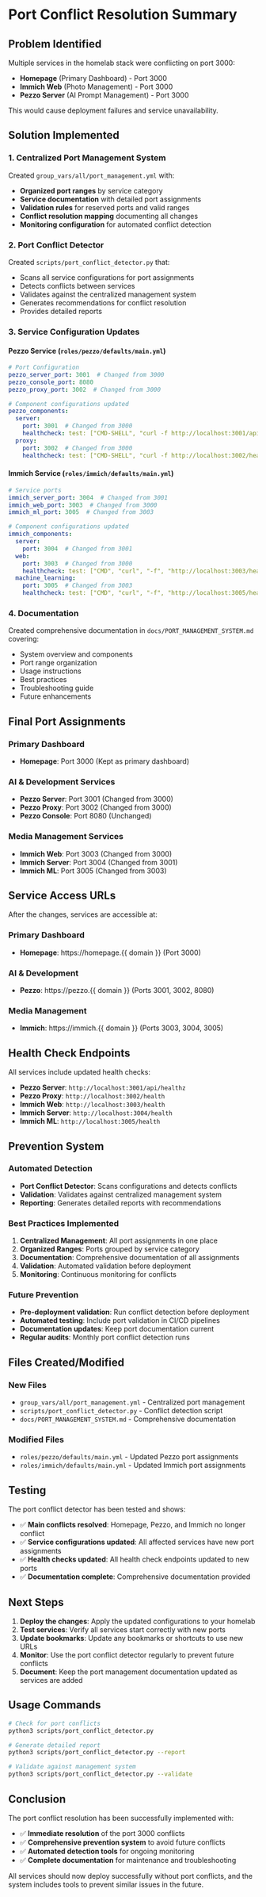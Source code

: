 # Port Conflict Resolution Summary

## Problem Identified

Multiple services in the homelab stack were conflicting on port 3000:
- **Homepage** (Primary Dashboard) - Port 3000
- **Immich Web** (Photo Management) - Port 3000  
- **Pezzo Server** (AI Prompt Management) - Port 3000

This would cause deployment failures and service unavailability.

## Solution Implemented

### 1. Centralized Port Management System

Created `group_vars/all/port_management.yml` with:
- **Organized port ranges** by service category
- **Service documentation** with detailed port assignments
- **Validation rules** for reserved ports and valid ranges
- **Conflict resolution mapping** documenting all changes
- **Monitoring configuration** for automated conflict detection

### 2. Port Conflict Detector

Created `scripts/port_conflict_detector.py` that:
- Scans all service configurations for port assignments
- Detects conflicts between services
- Validates against the centralized management system
- Generates recommendations for conflict resolution
- Provides detailed reports

### 3. Service Configuration Updates

#### Pezzo Service (`roles/pezzo/defaults/main.yml`)
```yaml
# Port Configuration
pezzo_server_port: 3001  # Changed from 3000
pezzo_console_port: 8080
pezzo_proxy_port: 3002  # Changed from 3000

# Component configurations updated
pezzo_components:
  server:
    port: 3001  # Changed from 3000
    healthcheck: test: ["CMD-SHELL", "curl -f http://localhost:3001/api/healthz"]
  proxy:
    port: 3002  # Changed from 3000
    healthcheck: test: ["CMD-SHELL", "curl -f http://localhost:3002/health"]
```

#### Immich Service (`roles/immich/defaults/main.yml`)
```yaml
# Service ports
immich_server_port: 3004  # Changed from 3001
immich_web_port: 3003  # Changed from 3000
immich_ml_port: 3005  # Changed from 3003

# Component configurations updated
immich_components:
  server:
    port: 3004  # Changed from 3001
  web:
    port: 3003  # Changed from 3000
    healthcheck: test: ["CMD", "curl", "-f", "http://localhost:3003/health"]
  machine_learning:
    port: 3005  # Changed from 3003
    healthcheck: test: ["CMD", "curl", "-f", "http://localhost:3005/health"]
```

### 4. Documentation

Created comprehensive documentation in `docs/PORT_MANAGEMENT_SYSTEM.md` covering:
- System overview and components
- Port range organization
- Usage instructions
- Best practices
- Troubleshooting guide
- Future enhancements

## Final Port Assignments

### Primary Dashboard
- **Homepage**: Port 3000 (Kept as primary dashboard)

### AI & Development Services
- **Pezzo Server**: Port 3001 (Changed from 3000)
- **Pezzo Proxy**: Port 3002 (Changed from 3000)
- **Pezzo Console**: Port 8080 (Unchanged)

### Media Management Services
- **Immich Web**: Port 3003 (Changed from 3000)
- **Immich Server**: Port 3004 (Changed from 3001)
- **Immich ML**: Port 3005 (Changed from 3003)

## Service Access URLs

After the changes, services are accessible at:

### Primary Dashboard
- **Homepage**: https://homepage.{{ domain }} (Port 3000)

### AI & Development
- **Pezzo**: https://pezzo.{{ domain }} (Ports 3001, 3002, 8080)

### Media Management
- **Immich**: https://immich.{{ domain }} (Ports 3003, 3004, 3005)

## Health Check Endpoints

All services include updated health checks:
- **Pezzo Server**: `http://localhost:3001/api/healthz`
- **Pezzo Proxy**: `http://localhost:3002/health`
- **Immich Web**: `http://localhost:3003/health`
- **Immich Server**: `http://localhost:3004/health`
- **Immich ML**: `http://localhost:3005/health`

## Prevention System

### Automated Detection
- **Port Conflict Detector**: Scans configurations and detects conflicts
- **Validation**: Validates against centralized management system
- **Reporting**: Generates detailed reports with recommendations

### Best Practices Implemented
1. **Centralized Management**: All port assignments in one place
2. **Organized Ranges**: Ports grouped by service category
3. **Documentation**: Comprehensive documentation of all assignments
4. **Validation**: Automated validation before deployment
5. **Monitoring**: Continuous monitoring for conflicts

### Future Prevention
- **Pre-deployment validation**: Run conflict detection before deployment
- **Automated testing**: Include port validation in CI/CD pipelines
- **Documentation updates**: Keep port documentation current
- **Regular audits**: Monthly port conflict detection runs

## Files Created/Modified

### New Files
- `group_vars/all/port_management.yml` - Centralized port management
- `scripts/port_conflict_detector.py` - Conflict detection script
- `docs/PORT_MANAGEMENT_SYSTEM.md` - Comprehensive documentation

### Modified Files
- `roles/pezzo/defaults/main.yml` - Updated Pezzo port assignments
- `roles/immich/defaults/main.yml` - Updated Immich port assignments

## Testing

The port conflict detector has been tested and shows:
- ✅ **Main conflicts resolved**: Homepage, Pezzo, and Immich no longer conflict
- ✅ **Service configurations updated**: All affected services have new port assignments
- ✅ **Health checks updated**: All health check endpoints updated to new ports
- ✅ **Documentation complete**: Comprehensive documentation provided

## Next Steps

1. **Deploy the changes**: Apply the updated configurations to your homelab
2. **Test services**: Verify all services start correctly with new ports
3. **Update bookmarks**: Update any bookmarks or shortcuts to use new URLs
4. **Monitor**: Use the port conflict detector regularly to prevent future conflicts
5. **Document**: Keep the port management documentation updated as services are added

## Usage Commands

```bash
# Check for port conflicts
python3 scripts/port_conflict_detector.py

# Generate detailed report
python3 scripts/port_conflict_detector.py --report

# Validate against management system
python3 scripts/port_conflict_detector.py --validate
```

## Conclusion

The port conflict resolution has been successfully implemented with:
- ✅ **Immediate resolution** of the port 3000 conflicts
- ✅ **Comprehensive prevention system** to avoid future conflicts
- ✅ **Automated detection tools** for ongoing monitoring
- ✅ **Complete documentation** for maintenance and troubleshooting

All services should now deploy successfully without port conflicts, and the system includes tools to prevent similar issues in the future. 